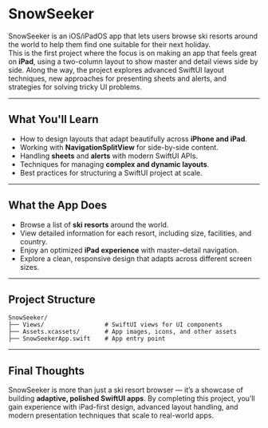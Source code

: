 # SnowSeeker

SnowSeeker is an iOS/iPadOS app that lets users browse ski resorts around the world to help them find one suitable for their next holiday.  
This is the first project where the focus is on making an app that feels great on **iPad**, using a two-column layout to show master and detail views side by side. Along the way, the project explores advanced SwiftUI 
layout techniques, new approaches for presenting sheets and alerts, and strategies for solving tricky UI problems.

---

## What You'll Learn

- How to design layouts that adapt beautifully across **iPhone and iPad**.  
- Working with **NavigationSplitView** for side-by-side content.  
- Handling **sheets** and **alerts** with modern SwiftUI APIs.  
- Techniques for managing **complex and dynamic layouts**.  
- Best practices for structuring a SwiftUI project at scale.

---

## What the App Does

- Browse a list of **ski resorts** around the world.  
- View detailed information for each resort, including size, facilities, and country.  
- Enjoy an optimized **iPad experience** with master–detail navigation.  
- Explore a clean, responsive design that adapts across different screen sizes.  

---

## Project Structure

```text
SnowSeeker/
├── Views/                 # SwiftUI views for UI components
├── Assets.xcassets/       # App images, icons, and other assets
├── SnowSeekerApp.swift    # App entry point
````

---

## Final Thoughts

SnowSeeker is more than just a ski resort browser — it’s a showcase of building **adaptive, polished SwiftUI apps**. By completing this project, you’ll gain experience with iPad-first design, advanced layout handling, and 
modern presentation techniques that scale to real-world apps.



